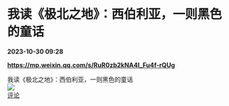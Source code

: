 # 我读《极北之地》：西伯利亚，一则黑色的童话

**2023-10-30 09:28**

**https://mp.weixin.qq.com/s/RuR0zb2kNA4I_Fu4f-rQUg**

我读《极北之地》：西伯利亚，一则黑色的童话  
![](https://img3.chouti.com/CHOUTI_20231030/76332C1CBEC54D6DBE1771ED5DAF49DE_W993H993.jpeg)  
[评论](https://m.chouti.com/link/40450155)